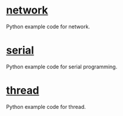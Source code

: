 # [network](Python/network)
Python example code for network.

# [serial](Python/serial)
Python example code for serial programming.

# [thread](Python/thread)
Python example code for thread.
